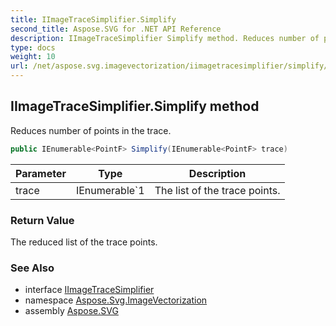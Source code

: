 ```yaml
---
title: IImageTraceSimplifier.Simplify
second_title: Aspose.SVG for .NET API Reference
description: IImageTraceSimplifier Simplify method. Reduces number of points in the trace
type: docs
weight: 10
url: /net/aspose.svg.imagevectorization/iimagetracesimplifier/simplify/
---
```

## IImageTraceSimplifier.Simplify method

Reduces number of points in the trace.

```csharp
public IEnumerable<PointF> Simplify(IEnumerable<PointF> trace)
```

| Parameter | Type | Description |
| --- | --- | --- |
| trace | IEnumerable`1 | The list of the trace points. |

### Return Value

The reduced list of the trace points.

### See Also

* interface [IImageTraceSimplifier](../)
* namespace [Aspose.Svg.ImageVectorization](../../../aspose.svg.imagevectorization/)
* assembly [Aspose.SVG](../../../)
